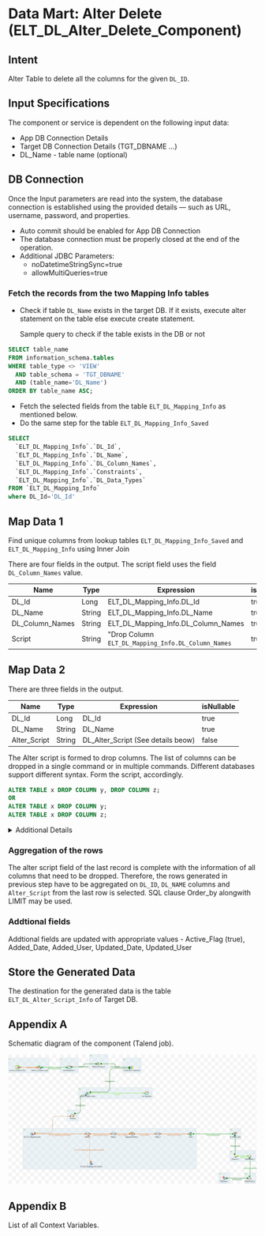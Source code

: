 # Data Mart: Alter Delete (ELT_DL_Alter_Delete_Component)

## Intent

Alter Table  to delete all the columns for the given `DL_ID`.

## Input Specifications
The component or service is dependent on the following input data:

- App DB Connection Details
- Target DB Connection Details (TGT_DBNAME ...)
- DL_Name - table name (optional)

## DB Connection 

Once the Input parameters are read into the system, the database connection is established using the provided details — such as URL, username, password, and properties. 

 - Auto commit should be enabled for App DB Connection
 - The database connection must be properly closed at the end of the operation.
 - Additional JDBC Parameters:
    * noDatetimeStringSync=true
    * allowMultiQueries=true


### Fetch the records from the two Mapping Info tables

- Check if table `DL_Name` exists in the target DB. If it exists, execute alter statement on the table else execute create statement.

  Sample query to check if the table exists in the DB or not
```sql
SELECT table_name 
FROM information_schema.tables 
WHERE table_type <> 'VIEW' 
  AND table_schema = 'TGT_DBNAME' 
  AND (table_name='DL_Name')
ORDER BY table_name ASC;
```
* Fetch the selected fields from the table `ELT_DL_Mapping_Info` as mentioned below.
* Do the same step for the table `ELT_DL_Mapping_Info_Saved`
```sql
SELECT 
  `ELT_DL_Mapping_Info`.`DL_Id`, 
  `ELT_DL_Mapping_Info`.`DL_Name`, 
  `ELT_DL_Mapping_Info`.`DL_Column_Names`, 
  `ELT_DL_Mapping_Info`.`Constraints`, 
  `ELT_DL_Mapping_Info`.`DL_Data_Types`
FROM `ELT_DL_Mapping_Info`
where DL_Id='DL_Id'
```

## Map Data 1

Find unique columns from lookup tables `ELT_DL_Mapping_Info_Saved` and `ELT_DL_Mapping_Info` using Inner Join 

There are four fields in the output. The script field uses the field `DL_Column_Names` value.

| Name             | Type   | Expression                                                      | isNullable |
|------------------|--------|-----------------------------------------------------------------|------------|
| DL_Id            | Long   | ELT_DL_Mapping_Info.DL_Id                                       | true       |
| DL_Name          | String | ELT_DL_Mapping_Info.DL_Name                                     | true       |
| DL_Column_Names  | String | ELT_DL_Mapping_Info.DL_Column_Names                             | true       |
| Script           | String | "Drop Column `ELT_DL_Mapping_Info.DL_Column_Names`     | true       |


## Map Data 2

There are three fields in the output.


| Name         | Type   | Expression                    | isNullable |
|--------------|--------|-------------------------------|------------|
| DL_Id        | Long   | DL_Id            | true       |
| DL_Name      | String | DL_Name          | true       |
| Alter_Script | String | DL_Alter_Script (See details beow)         | false      |

 
The Alter script is formed to drop columns. The list of columns can be dropped in a single command or in multiple commands. Different databases support different syntax. Form the script, accordingly.

```sql
ALTER TABLE x DROP COLUMN y, DROP COLUMN z;
OR
ALTER TABLE x DROP COLUMN y;
ALTER TABLE x DROP COLUMN z;
```

<details>
<summary>Additional Details</summary>
Formation of DL_Alter_Script:

| Name             | Expression                                                                      |
|------------------|---------------------------------------------------------------------------------|
| Drop_column      | Result.Script|
| Final_Drop_Column| Final_Drop_Column == null ? Drop_column + "," : Final_Drop_Column + Drop_column + "," |
| Script           | "ALTER TABLE " + DL_Name + " " + Final_Drop_Column                          |
| DL_Alter_Script | StringHandling.LEFT(Script, (StringHandling.LEN(Script) - 1)) + ";"                  |

</details>

### Aggregation of the rows

The alter script field of the last record is complete with the information of all columns that need to be dropped. 
Therefore, the rows generated in previous step have to be aggregated on `DL_ID`, `DL_NAME` columns and `Alter_Script` from the last row is selected. SQL clause Order_by alongwith LIMIT may be used.

### Addtional fields
Addtional fields are updated with appropriate values - Active_Flag (true),  Added_Date, Added_User, Updated_Date, Updated_User

## Store the Generated Data

The destination for the generated data is the table `ELT_DL_Alter_Script_Info` of Target DB.


## Appendix A

Schematic diagram of the component (Talend job).

![schematic diagram](./ELT_DL_Alter_Delete_Job_M8_v1_0.1.png "ELT_DL_Alter_Delete_Job_M8_v1")


## Appendix B

List of all Context Variables.


                                                      




